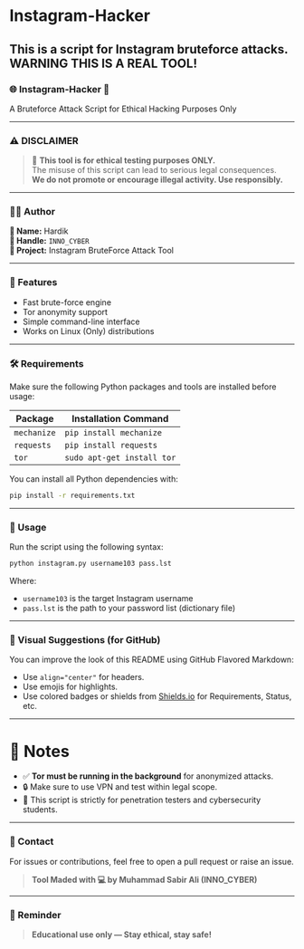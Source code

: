 # Instagram-Hacker
This is a script for Instagram bruteforce attacks. WARNING THIS IS A REAL TOOL!
---
### 🌐 Instagram-Hacker 🔐
A Bruteforce Attack Script for Ethical Hacking Purposes Only

---

### ⚠️ DISCLAIMER

> 🚨 **This tool is for ethical testing purposes ONLY.**  
> The misuse of this script can lead to serious legal consequences.  
> **We do not promote or encourage illegal activity. Use responsibly.**

---

### 👨‍💻 Author

**👤 Name:** Hardik  
**🧠 Handle:** `INNO_CYBER`  
**📁 Project:** Instagram BruteForce Attack Tool  

---

### 🚀 Features

- Fast brute-force engine
- Tor anonymity support
- Simple command-line interface
- Works on Linux (Only) distributions

---

### 🛠️ Requirements

Make sure the following Python packages and tools are installed before usage:

| Package     | Installation Command |
|-------------|----------------------|
| `mechanize` | `pip install mechanize` |
| `requests`  | `pip install requests`  |
| `tor`       | `sudo apt-get install tor` |

You can install all Python dependencies with:
```bash
pip install -r requirements.txt
```

---

### 🧪 Usage

Run the script using the following syntax:

```bash
python instagram.py username103 pass.lst
```

Where:
- `username103` is the target Instagram username
- `pass.lst` is the path to your password list (dictionary file)

---

### 🎨 Visual Suggestions (for GitHub)

You can improve the look of this README using GitHub Flavored Markdown:
- Use `align="center"` for headers.
- Use emojis for highlights.
- Use colored badges or shields from [Shields.io](https://shields.io/) for Requirements, Status, etc.

---

# 📌 Notes

- ✅ **Tor must be running in the background** for anonymized attacks.
- 🔒 Make sure to use VPN and test within legal scope.
- 📡 This script is strictly for penetration testers and cybersecurity students.

---

### 💬 Contact

For issues or contributions, feel free to open a pull request or raise an issue.

> **Tool Maded with 💻 by Muhammad Sabir Ali (INNO_CYBER)**

---

### 🧠 Reminder

> **Educational use only — Stay ethical, stay safe!**

```
